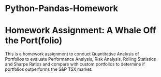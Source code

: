 # Python-Pandas-Homework

# Homework Assignment: A Whale Off the Port(folio)

This is a homework assignment to conduct Quantitative Analysis of Portfolios to evaluate Performance Analysis, Risk Analysis, Rolling Statistics and Sharpe Ratios and compare with custom portfolios to determine if portfolios outperforms the S&P TSX market. 


